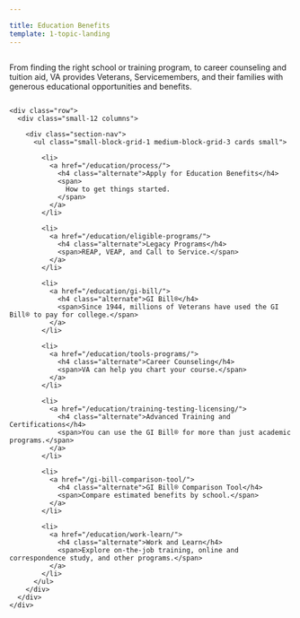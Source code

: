 ```yaml
---

title: Education Benefits
template: 1-topic-landing
---
```


<div class="main" role="main">

  <div class="section one">
    <div class="primary">
      <div class="row">
        <div class="small-12 columns">
         <p>From finding the right school or training program, to career counseling and tuition aid, VA provides Veterans, Servicemembers, and their families with generous educational opportunities and benefits.</p>
       </div>
      </div>
    </div>

    <div class="row">
      <div class="small-12 columns">

        <div class="section-nav">
          <ul class="small-block-grid-1 medium-block-grid-3 cards small">

            <li>
              <a href="/education/process/">
                <h4 class="alternate">Apply for Education Benefits</h4>
                <span>
                  How to get things started.
                </span>
              </a>
            </li>

            <li>
              <a href="/education/eligible-programs/">
                <h4 class="alternate">Legacy Programs</h4>
                <span>REAP, VEAP, and Call to Service.</span>
              </a>
            </li>

            <li>
              <a href="/education/gi-bill/">
                <h4 class="alternate">GI Bill®</h4>
                <span>Since 1944, millions of Veterans have used the GI Bill® to pay for college.</span>
              </a>
            </li>

            <li>
              <a href="/education/tools-programs/">
                <h4 class="alternate">Career Counseling</h4>
                <span>VA can help you chart your course.</span>
              </a>
            </li>

            <li>
              <a href="/education/training-testing-licensing/">
                <h4 class="alternate">Advanced Training and Certifications</h4>
                <span>You can use the GI Bill® for more than just academic programs.</span>
              </a>
            </li>

            <li>
              <a href="/gi-bill-comparison-tool/">
                <h4 class="alternate">GI Bill® Comparison Tool</h4>
                <span>Compare estimated benefits by school.</span>
              </a>
            </li>

            <li>
              <a href="/education/work-learn/">
                <h4 class="alternate">Work and Learn</h4>
                <span>Explore on-the-job training, online and correspondence study, and other programs.</span>
              </a>
            </li>
          </ul>
        </div>
      </div>
    </div>
  </div>

</div>
